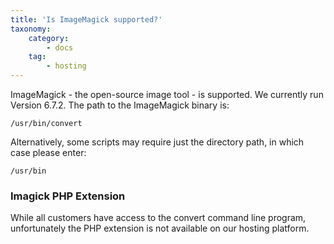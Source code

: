 ```yaml
---
title: 'Is ImageMagick supported?'
taxonomy:
    category:
        - docs
    tag:
        - hosting
---
```


ImageMagick - the open-source image tool - is supported. We currently run Version 6.7.2. The path to the ImageMagick binary is:

	/usr/bin/convert

Alternatively, some scripts may require just the directory path, in which case please enter:

	/usr/bin

### Imagick PHP Extension

While all customers have access to the convert command line program, unfortunately the PHP extension is not available on our hosting platform. 